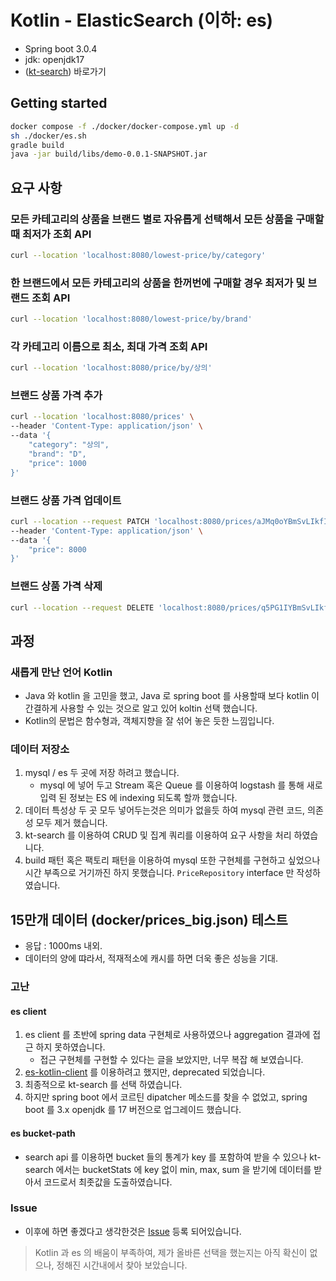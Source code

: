 # Kotlin - ElasticSearch (이하: es)
- Spring boot 3.0.4
- jdk: openjdk17
- ([kt-search](https://github.com/jillesvangurp/kt-search/)) 바로가기

## Getting started
```bash
docker compose -f ./docker/docker-compose.yml up -d
sh ./docker/es.sh
gradle build
java -jar build/libs/demo-0.0.1-SNAPSHOT.jar
```

## 요구 사항

### 모든 카테고리의 상품을 브랜드 별로 자유롭게 선택해서 모든 상품을 구매할때 최저가 조회 API
```bash
curl --location 'localhost:8080/lowest-price/by/category'
```

### 한 브랜드에서 모든 카테고리의 상품을 한꺼번에 구매할 경우 최저가 및 브랜드 조회 API
```bash
curl --location 'localhost:8080/lowest-price/by/brand'
```

### 각 카테고리 이름으로 최소, 최대 가격 조회 API
```bash
curl --location 'localhost:8080/price/by/상의'
```

### 브랜드 상품 가격 추가
```bash
curl --location 'localhost:8080/prices' \
--header 'Content-Type: application/json' \
--data '{
    "category": "상의",
    "brand": "D",
    "price": 1000
}'
```

### 브랜드 상품 가격 업데이트
```bash
curl --location --request PATCH 'localhost:8080/prices/aJMq0oYBmSvLIkfI021R22' \
--header 'Content-Type: application/json' \
--data '{
    "price": 8000
}'
```

### 브랜드 상품 가격 삭제
```bash
curl --location --request DELETE 'localhost:8080/prices/q5PG1IYBmSvLIkfI-W02'
```

## 과정
### 새롭게 만난 언어 Kotlin 

- Java 와 kotlin 을 고민을 했고, Java 로 spring boot 를 사용할때 보다 kotlin 이 간결하게 사용할 수 있는 것으로 알고 있어 koltin 선택 했습니다.
- Kotlin의 문법은 함수형과, 객체지향을 잘 섞어 놓은 듯한 느낌입니다.

### 데이터 저장소
1. mysql / es 두 곳에 저장 하려고 했습니다.
   - mysql 에 넣어 두고 Stream 혹은 Queue 를 이용하여 logstash 를 통해 새로 입력 된 정보는 ES 에 indexing 되도록 할까 했습니다.
2. 데이터 특성상 두 곳 모두 넣어두는것은 의미가 없을듯 하여 mysql 관련 코드, 의존성 모두 제거 했습니다.
3. kt-search 를 이용하여 CRUD 및 집계 쿼리를 이용하여 요구 사항을 처리 하였습니다.
4. build 패턴 혹은 팩토리 패턴을 이용하여 mysql 또한 구현체를 구현하고 싶었으나 시간 부족으로 거기까진 하지 못했습니다. `PriceRepository` interface 만 작성하였습니다.

## 15만개 데이터 (docker/prices_big.json) 테스트
- 응답 : 1000ms 내외.
- 데이터의 양에 땨라서, 적재적소에 캐시를 하면 더욱 좋은 성능을 기대.

### 고난
#### es client
1. es client 를 초반에 spring data 구현체로 사용하였으나 aggregation 결과에 접근 하지 못하였습니다.
   - 접근 구현체를 구현할 수 있다는 글을 보았지만, 너무 복잡 해 보였습니다.
2. [es-kotlin-client](https://github.com/jillesvangurp/es-kotlin-client) 를 이용하려고 했지만, deprecated 되었습니다.
3. 최종적으로 kt-search 를 선택 하였습니다.
4. 하지만 spring boot 에서 코르틴 dipatcher 메소드를 찾을 수 없었고, spring boot 를 3.x openjdk 를 17 버전으로 업그레이드 했습니다.

#### es bucket-path
- search api 를 이용하면 bucket 들의 통계가 key 를 포함하여 받을 수 있으나 kt-search 에서는 bucketStats 에 key 없이 min, max, sum 을 받기에 데이터를 받아서 코드로서 최좃값을 도출하였습니다.

### Issue
- 이후에 하면 좋겠다고 생각한것은 [Issue](https://github.com/noggong/kotlin-es-kt-search/issues) 등록 되어있습니다.

> Kotlin 과 es 의 배움이 부족하여, 제가 올바른 선택을 했는지는 아직 확신이 없으나, 정해진 시간내에서 찾아 보았습니다.
